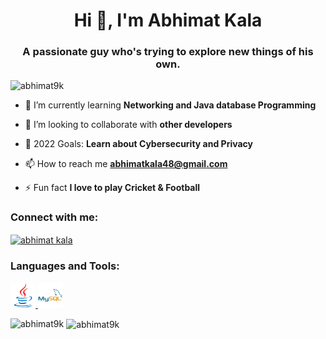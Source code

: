 <h1 align="center">Hi 👋, I'm Abhimat Kala</h1>
<h3 align="center">A passionate guy who's trying to explore new things of his own.</h3>

<p align="left"> <img src="https://komarev.com/ghpvc/?username=abhimat9k&label=Profile%20views&color=0e75b6&style=flat" alt="abhimat9k" /> </p>

- 🌱 I’m currently learning **Networking and Java database Programming**

- 👯 I’m looking to collaborate with **other developers**

- 🥅 2022 Goals: **Learn about Cybersecurity and Privacy**

- 📫 How to reach me **abhimatkala48@gmail.com**

- ⚡ Fun fact **I love to play Cricket & Football**

<h3 align="left">Connect with me:</h3>
<p align="left">
<a href="https://linkedin.com/in/abhimat kala" target="blank"><img align="center" src="https://raw.githubusercontent.com/rahuldkjain/github-profile-readme-generator/master/src/images/icons/Social/linked-in-alt.svg" alt="abhimat kala" height="30" width="40" /></a>
</p>

<h3 align="left">Languages and Tools:</h3>
<p align="left"> <a href="https://www.java.com" target="_blank" rel="noreferrer"> <img src="https://raw.githubusercontent.com/devicons/devicon/master/icons/java/java-original.svg" alt="java" width="40" height="40"/> </a> <a href="https://www.mysql.com/" target="_blank" rel="noreferrer"> <img src="https://raw.githubusercontent.com/devicons/devicon/master/icons/mysql/mysql-original-wordmark.svg" alt="mysql" width="40" height="40"/> </a> </p>

<p><img align="left" src="https://github-readme-stats.vercel.app/api/top-langs?username=abhimat9k&show_icons=true&locale=en&layout=compact" alt="abhimat9k" /></p>

<p>&nbsp;<img align="center" src="https://github-readme-stats.vercel.app/api?username=abhimat9k&show_icons=true&locale=en" alt="abhimat9k" /></p>
